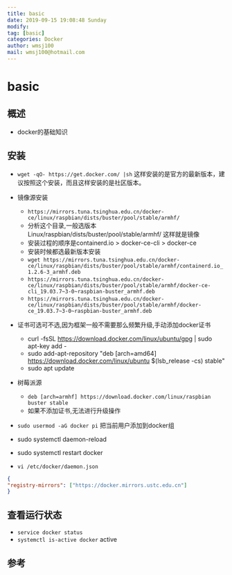 ```yaml
---
title: basic
date: 2019-09-15 19:08:48 Sunday
modify:
tag: [basic]
categories: Docker
author: wmsj100
mail: wmsj100@hotmail.com
---
```


# basic

## 概述

- docker的基础知识

## 安装

- `wget -qO- https://get.docker.com/ |sh` 这样安装的是官方的最新版本，建议按照这个安装，而且这样安装的是社区版本。
- 镜像源安装
	- `https://mirrors.tuna.tsinghua.edu.cn/docker-ce/linux/raspbian/dists/buster/pool/stable/armhf/`
	- 分析这个目录,一般选版本Linux/raspbian/dists/buster/pool/stable/armhf/ 这样就是镜像
	- 安装过程的顺序是containerd.io > docker-ce-cli > docker-ce
	- 安装时候都选最新版本安装
	- `wget https://mirrors.tuna.tsinghua.edu.cn/docker-ce/linux/raspbian/dists/buster/pool/stable/armhf/containerd.io_1.2.6-3_armhf.deb`
	- `https://mirrors.tuna.tsinghua.edu.cn/docker-ce/linux/raspbian/dists/buster/pool/stable/armhf/docker-ce-cli_19.03.7~3-0~raspbian-buster_armhf.deb`
	- `https://mirrors.tuna.tsinghua.edu.cn/docker-ce/linux/raspbian/dists/buster/pool/stable/armhf/docker-ce_19.03.7~3-0~raspbian-buster_armhf.deb`

- 证书可选可不选,因为框架一般不需要那么频繁升级,手动添加docker证书
	- curl -fsSL https://download.docker.com/linux/ubuntu/gpg | sudo apt-key add -
	- sudo add-apt-repository "deb [arch=amd64] https://download.docker.com/linux/ubuntu $(lsb_release -cs) stable"
	- sudo apt update
- 树莓派源
	- `deb [arch=armhf] https://download.docker.com/linux/raspbian buster stable`
	- 如果不添加证书,无法进行升级操作

- `sudo usermod -aG docker pi` 把当前用户添加到docker组

- sudo systemctl daemon-reload
- sudo systemctl restart docker
- `vi /etc/docker/daemon.json`
```json
{ 
"registry-mirrors": ["https://docker.mirrors.ustc.edu.cn"] 
}
```

## 查看运行状态

- `service docker status`
- `systemctl is-active docker` active

## 参考

